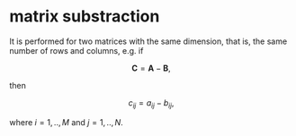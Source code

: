 # matrix substraction
It is performed for two matrices with the same dimension, that is, the same number of rows and columns, e.g. if

$$
\mathbf{C} = \mathbf{A} - \mathbf{B},
$$

then

$$
c_{ij} = a_{ij} - b_{ij},
$$

where $i = 1, .., M$ and $j = 1, .., N$.
